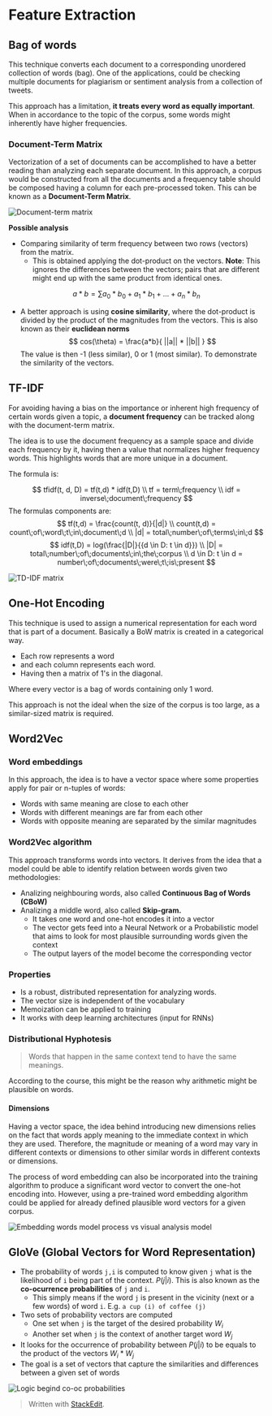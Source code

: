 
# Feature Extraction

## Bag of words

This technique converts each document to a corresponding unordered collection of words (bag). One of the applications, could be checking multiple documents for plagiarism or sentiment analysis from a collection of tweets.

This approach has a limitation, **it treats every word as equally important**. When in accordance to the topic of the corpus, some words might inherently have higher frequencies.

### Document-Term Matrix
Vectorization of a set of documents can be accomplished to have a better reading than analyzing each separate document. In this approach, a corpus would be constructed from all the documents and a frequency table should be composed having a column for each pre-processed token. This can be known as a **Document-Term Matrix**.

![Document-term matrix](https://raw.githubusercontent.com/euphonie/study-notes/master/Computer%20Science/Theory/Natural%20Language%20Processing/doctermmatrix.png)

**Possible analysis**
- Comparing similarity of term frequency between two rows (vectors) from the matrix.
	- This is obtained applying the dot-product on the vectors. **Note**: This ignores the differences between the vectors; pairs that are different might end up with the same product from identical ones. 

$$
a*b = \sum{a_0*b_0 + a_1*b_1+...+a_n*b_n}
$$

-  A better approach is using **cosine similarity**, where the dot-product is divided by the product of the magnitudes from the vectors. This is also known as their **euclidean norms**
$$
cos(\theta) = \frac{a*b}{ ||a|| * ||b|| }
$$
The value is then -1 (less similar), 0 or 1 (most similar). To demonstrate the similarity of the vectors.

## TF-IDF

For avoiding having a bias on the importance or inherent high frequency of certain words given a topic, a **document frequency** can be tracked along with the document-term matrix.

The idea is to use the document frequency as a sample space and divide each frequency by it, having then a value that normalizes higher frequency words. This highlights words that are more unique in a document.

The formula is:

$$
tfidf(t, d, D) = tf(t,d) * idf(t,D) \\
tf = term\;frequency \\
idf = inverse\;document\;frequency
$$
The formulas components are:
$$
tf(t,d) = \frac{count(t, d)}{|d|} \\
count(t,d) = count\;of\;word\;t\;in\;document\;d \\
|d| = total\;number\;of\;terms\;in\;d
$$
$$
idf(t,D) = log(\frac{|D|}{{d \in D: t \in d}}) \\
 |D| = total\;number\;of\;documents\;in\;the\;corpus \\
d \in D: t \in d = number\;of\;documents\;were\;t\;is\;present
$$

![TD-IDF matrix](https://raw.githubusercontent.com/euphonie/study-notes/master/Computer%20Science/Theory/Natural%20Language%20Processing/tdidf1.png)

## One-Hot Encoding

This technique is used to assign a numerical representation for each word that is part of a document. Basically a BoW matrix is created in a categorical way. 
- Each row represents a word
- and each column represents each word.
- Having then a matrix of 1's in the diagonal.

Where every vector is a bag of words containing only 1 word.

This approach is not the ideal when the size of the corpus is too large, as a similar-sized matrix is required.

## Word2Vec

### Word embeddings

In this approach, the idea is to have a vector space where some properties apply for pair or n-tuples of words:
- Words with same meaning are close to each other 
- Words with different meanings are far from each other
- Words with opposite meaning are separated by the similar magnitudes

### Word2Vec algorithm
This approach transforms words into vectors. It derives from the idea that a model could be able to identify relation between words given two methodologies:
- Analizing neighbouring words, also called **Continuous Bag of Words (CBoW)**
- Analizing a middle word, also called **Skip-gram.**
	- It takes one word and one-hot encodes it into a vector
	- The vector gets feed into a Neural Network or a Probabilistic model that aims to look for most plausible surrounding words given the context
	- The output layers of the model become the corresponding vector

### Properties
- Is a robust, distributed representation for analyzing words.
- The vector size is independent of the vocabulary
- Memoization can be applied to training
- It works with deep learning architectures (input for RNNs)

### Distributional Hyphotesis

> Words that happen in the same context tend to have the same meanings.

According to the course, this might be the reason why arithmetic might be plausible on words.

#### Dimensions

Having a vector space, the idea behind introducing new dimensions relies on the fact that words apply meaning to the immediate context in which they are used. Therefore, the magnitude or meaning of a word may vary in different contexts or dimensions to other similar words in different contexts or dimensions.

The process of word embedding can also be incorporated into the training algorithm to produce a significant word vector to convert the one-hot encoding into. However, using a pre-trained word embedding algorithm could be applied for already defined plausible word vectors for a given corpus.

![Embedding words model process vs visual analysis model](https://raw.githubusercontent.com/euphonie/study-notes/master/Computer%20Science/Theory/Natural%20Language%20Processing/flowmeaning.png)


## GloVe (Global Vectors for Word Representation)

- The probability of words `j,i` is computed to know given `j` what is the likelihood of `i` being part of the context. $P(j|i)$. This is also known as the **co-ocurrence probabilities** of `j` and `i`.
	- This simply means if the word `j` is present in the vicinity (next or a few words) of word `i`. E.g. `a cup (i) of coffee (j)`
- Two sets of probability vectors are computed
	- One set when `j` is the target of the desired probability $W_i$
	- Another set when `j` is the context of another target word $W_j$
- It looks for the occurrence of probability between $P(j|i)$ to be equals to the product of the vectors $W_i*W_j$
- The goal is a set of vectors that capture the similarities and differences between a given set of words

![Logic begind co-oc probabilities](https://raw.githubusercontent.com/euphonie/study-notes/master/Computer%20Science/Theory/Natural%20Language%20Processing/coocprobs.png)

> Written with [StackEdit](https://stackedit.io/).
<!--stackedit_data:
eyJoaXN0b3J5IjpbLTIwMDgxMzc1OTcsLTE4NTk3MTk2NTksLT
ExNDUwOTY4MCwxMDc3NzgzMDZdfQ==
-->